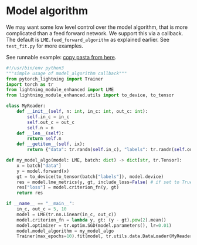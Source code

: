 # Model algorithm

We may want some low level control over the model algorithm, that is more complicated than a feed forward network.
We support this via a callback. The default is `LME.feed_forward_algorithm` as explained earlier. See `test_fit.py`
for more examples.

See runnable example: [copy pasta from here](../examples/model_algorithm_simple.py).

```python
#!/usr/bin/env python3
"""simple usage of model_algorithm callback"""
from pytorch_lightning import Trainer
import torch as tr
from lightning_module_enhanced import LME
from lightning_module_enhanced.utils import to_device, to_tensor

class MyReader:
    def __init__(self, n: int, in_c: int, out_c: int):
        self.in_c = in_c
        self.out_c = out_c
        self.n = n
    def __len__(self):
        return self.n
    def __getitem__(self, ix):
        return {"data": tr.randn(self.in_c), "labels": tr.randn(self.out_c)}

def my_model_algo(model: LME, batch: dict) -> dict[str, tr.Tensor]:
    x = batch["data"]
    y = model.forward(x)
    gt = to_device(to_tensor(batch["labels"]), model.device)
    res = model.lme_metrics(y, gt, include_loss=False) # if set to True, remove next line
    res["loss"] = model.criterion_fn(y, gt)
    return res

if __name__ == "__main__":
    in_c, out_c = 5, 10
    model = LME(tr.nn.Linear(in_c, out_c))
    model.criterion_fn = lambda y, gt: (y - gt).pow(2).mean()
    model.optimizer = tr.optim.SGD(model.parameters(), lr=0.01)
    model.model_algorithm = my_model_algo
    Trainer(max_epochs=10).fit(model, tr.utils.data.DataLoader(MyReader(100, in_c, out_c), batch_size=10))
```
